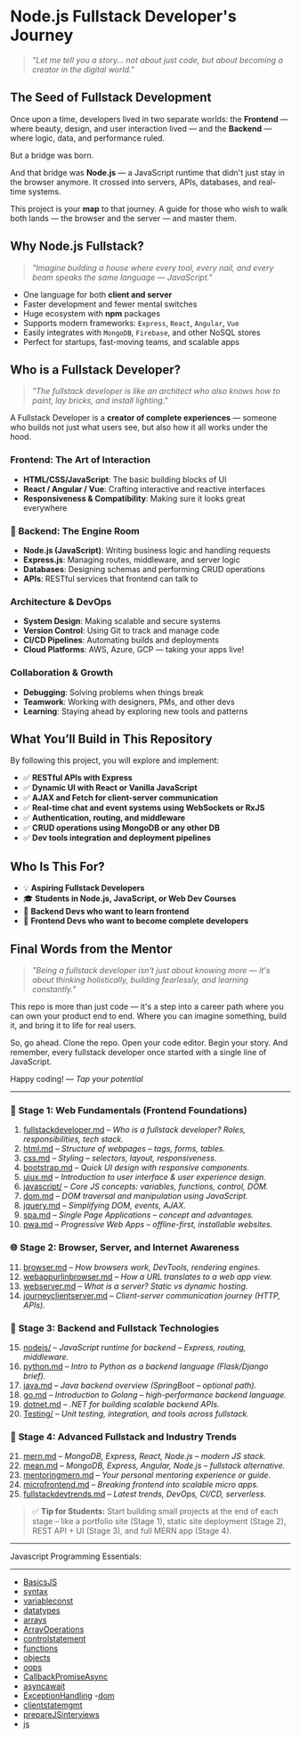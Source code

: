 # Node.js Fullstack Developer's Journey

> *"Let me tell you a story... not about just code, but about becoming a creator in the digital world."*

## The Seed of Fullstack Development

Once upon a time, developers lived in two separate worlds: the **Frontend** — where beauty, design, and user interaction lived — and the **Backend** — where logic, data, and performance ruled.

But a bridge was born.

And that bridge was **Node.js** — a JavaScript runtime that didn't just stay in the browser anymore. It crossed into servers, APIs, databases, and real-time systems.

This project is your **map** to that journey. A guide for those who wish to walk both lands — the browser and the server — and master them.

##  Why Node.js Fullstack?

> *"Imagine building a house where every tool, every nail, and every beam speaks the same language — JavaScript."*

- One language for both **client and server**
- Faster development and fewer mental switches
- Huge ecosystem with **npm** packages
- Supports modern frameworks: `Express`, `React`, `Angular`, `Vue`
- Easily integrates with `MongoDB`, `Firebase`, and other NoSQL stores
- Perfect for startups, fast-moving teams, and scalable apps

 
## Who is a Fullstack Developer?
> *"The fullstack developer is like an architect who also knows how to paint, lay bricks, and install lighting."*

A Fullstack Developer is a **creator of complete experiences** — someone who builds not just what users see, but also how it all works under the hood.

###  Frontend: The Art of Interaction
- **HTML/CSS/JavaScript**: The basic building blocks of UI
- **React / Angular / Vue**: Crafting interactive and reactive interfaces
- **Responsiveness & Compatibility**: Making sure it looks great everywhere

### 🔧 Backend: The Engine Room
- **Node.js (JavaScript)**: Writing business logic and handling requests
- **Express.js**: Managing routes, middleware, and server logic
- **Databases**: Designing schemas and performing CRUD operations
- **APIs**: RESTful services that frontend can talk to

###  Architecture & DevOps
- **System Design**: Making scalable and secure systems
- **Version Control**: Using Git to track and manage code
- **CI/CD Pipelines**: Automating builds and deployments
- **Cloud Platforms**: AWS, Azure, GCP — taking your apps live!

###  Collaboration & Growth
- **Debugging**: Solving problems when things break
- **Teamwork**: Working with designers, PMs, and other devs
- **Learning**: Staying ahead by exploring new tools and patterns

## What You’ll Build in This Repository

By following this project, you will explore and implement:

- ✅ **RESTful APIs with Express**
- ✅ **Dynamic UI with React or Vanilla JavaScript**
- ✅ **AJAX and Fetch for client-server communication**
- ✅ **Real-time chat and event systems using WebSockets or RxJS**
- ✅ **Authentication, routing, and middleware**
- ✅ **CRUD operations using MongoDB or any other DB**
- ✅ **Dev tools integration and deployment pipelines**

## Who Is This For?

- 💡 **Aspiring Fullstack Developers**
- 🎓 **Students in Node.js, JavaScript, or Web Dev Courses**
- 🧪 **Backend Devs who want to learn frontend**
- 🚀 **Frontend Devs who want to become complete developers**

## Final Words from the Mentor

> *"Being a fullstack developer isn't just about knowing more — it's about thinking holistically, building fearlessly, and learning constantly."*

This repo is more than just code — it's a step into a career path where you can own your product end to end. Where you can imagine something, build it, and bring it to life for real users.

So, go ahead. Clone the repo. Open your code editor. Begin your story. And remember, every fullstack developer once started with a single line of JavaScript.

Happy coding! 
— *Tap your potential*


<hr/>

 ### 🧱 **Stage 1: Web Fundamentals (Frontend Foundations)**

1. <a href="https://github.com/RaviTambade/TFLNodeJS/blob/main/notes/fullstackdeveloper.md">fullstackdeveloper.md</a> – *Who is a fullstack developer? Roles, responsibilities, tech stack.*
2. <a href="https://github.com/RaviTambade/TFLNodeJS/blob/main/notes/html.md">html.md</a> – *Structure of webpages – tags, forms, tables.*
3. <a href="https://github.com/RaviTambade/TFLNodeJS/blob/main/notes/css.md">css.md</a> – *Styling – selectors, layout, responsiveness.*
4. <a href="https://github.com/RaviTambade/TFLNodeJS/blob/main/notes/bootstrap.md">bootstrap.md</a> – *Quick UI design with responsive components.*
5. <a href="https://github.com/RaviTambade/TFLNodeJS/blob/main/notes/uiux.md">uiux.md</a> – *Introduction to user interface & user experience design.*
6. <a href="https://github.com/RaviTambade/TFLNodeJS/blob/main/notes/javascript/">javascript/</a> – *Core JS concepts: variables, functions, control, DOM.*
7. <a href="https://github.com/RaviTambade/TFLNodeJS/blob/main/notes/dom.md">dom.md</a> – *DOM traversal and manipulation using JavaScript.*
8. <a href="https://github.com/RaviTambade/TFLNodeJS/blob/main/notes/jquery.md">jquery.md</a> – *Simplifying DOM, events, AJAX.*
9. <a href="https://github.com/RaviTambade/TFLNodeJS/blob/main/notes/spa.md">spa.md</a> – *Single Page Applications – concept and advantages.*
10. <a href="https://github.com/RaviTambade/TFLNodeJS/blob/main/notes/pwa.md">pwa.md</a> – *Progressive Web Apps – offline-first, installable websites.*

 

### 🌐 **Stage 2: Browser, Server, and Internet Awareness**

11. <a href="https://github.com/RaviTambade/TFLNodeJS/blob/main/notes/browser.md">browser.md</a> – *How browsers work, DevTools, rendering engines.*
12. <a href="https://github.com/RaviTambade/TFLNodeJS/blob/main/notes/webappurlinbrowser.md">webappurlinbrowser.md</a> – *How a URL translates to a web app view.*
13. <a href="https://github.com/RaviTambade/TFLNodeJS/blob/main/notes/webserver.md">webserver.md</a> – *What is a server? Static vs dynamic hosting.*
14. <a href="https://github.com/RaviTambade/TFLNodeJS/blob/main/notes/journeyclientserver.md">journeyclientserver.md</a> – *Client-server communication journey (HTTP, APIs).*

 

### 🧰 **Stage 3: Backend and Fullstack Technologies**

15. <a href="https://github.com/RaviTambade/TFLNodeJS/blob/main/notes/nodejs/">nodejs/</a> – *JavaScript runtime for backend – Express, routing, middleware.*
16. <a href="https://github.com/RaviTambade/TFLNodeJS/blob/main/notes/python.md">python.md</a> – *Intro to Python as a backend language (Flask/Django brief).*
17. <a href="https://github.com/RaviTambade/TFLNodeJS/blob/main/notes/java.md">java.md</a> – *Java backend overview (SpringBoot – optional path).*
18. <a href="https://github.com/RaviTambade/TFLNodeJS/blob/main/notes/go.md">go.md</a> – *Introduction to Golang – high-performance backend language.*
19. <a href="https://github.com/RaviTambade/TFLNodeJS/blob/main/notes/dotnet.md">dotnet.md</a> – *.NET for building scalable backend APIs.*
20. <a href="https://github.com/RaviTambade/TFLNodeJS/blob/main/notes/Testing/">Testing/</a> – *Unit testing, integration, and tools across fullstack.*

 

### 🧠 **Stage 4: Advanced Fullstack and Industry Trends**

21. <a href="https://github.com/RaviTambade/TFLNodeJS/blob/main/notes/mern.md">mern.md</a> – *MongoDB, Express, React, Node.js – modern JS stack.*
22. <a href="https://github.com/RaviTambade/TFLNodeJS/blob/main/notes/mean.md">mean.md</a> – *MongoDB, Express, Angular, Node.js – fullstack alternative.*
23. <a href="https://github.com/RaviTambade/TFLNodeJS/blob/main/notes/mentoringmern.md">mentoringmern.md</a> – *Your personal mentoring experience or guide.*
24. <a href="https://github.com/RaviTambade/TFLNodeJS/blob/main/notes/microfrontend.md">microfrontend.md</a> – *Breaking frontend into scalable micro apps.*
25. <a href="https://github.com/RaviTambade/TFLNodeJS/blob/main/notes/fullstackdevtrends.md">fullstackdevtrends.md</a> – *Latest trends, DevOps, CI/CD, serverless.*

 

> ✅ **Tip for Students:**
> Start building small projects at the end of each stage – like a portfolio site (Stage 1), static site deployment (Stage 2), REST API + UI (Stage 3), and full MERN app (Stage 4).

 

 

<hr/>

Javascript Programming Essentials:
<hr/>

- <a href="https://github.com/RaviTambade/TFLNodeJS/blob/main/notes/javascript/BasicsJS.md">BasicsJS</a> <!-- Start here for basic introduction to JavaScript. -->
- <a href="https://github.com/RaviTambade/TFLNodeJS/blob/main/notes/javascript/syntax.md">syntax</a> <!-- Covers JavaScript syntax rules and structure. -->
- <a href="https://github.com/RaviTambade/TFLNodeJS/blob/main/notes/javascript/variableconst.md">variableconst</a> <!-- Let, const, var – important for understanding scoping and declaration. -->
- <a href="https://github.com/RaviTambade/TFLNodeJS/blob/main/notes/javascript/datatypes.md">datatypes</a> <!-- Covers primitive and reference types. -->
- <a href="https://github.com/RaviTambade/TFLNodeJS/blob/main/notes/javascript/arrays.md">arrays</a> <!-- Essential collection type – needed for most real-world JS coding. -->
- <a href="https://github.com/RaviTambade/TFLNodeJS/blob/main/notes/javascript/ArrayOperations.md">ArrayOperations</a> <!-- Covers advanced array methods like map, filter, reduce. -->
- <a href="https://github.com/RaviTambade/TFLNodeJS/blob/main/notes/javascript/controlstatement.md">controlstatement</a> <!-- If-else, switch, loops – basic flow control. -->
- <a href="https://github.com/RaviTambade/TFLNodeJS/blob/main/notes/javascript/functions.md">functions</a> <!-- Function declarations, expressions, arrow functions. -->
- <a href="https://github.com/RaviTambade/TFLNodeJS/blob/main/notes/javascript/objects.md">objects</a> <!-- Learn how data is structured using key-value pairs. -->
- <a href="https://github.com/RaviTambade/TFLNodeJS/blob/main/notes/javascript/oops.md">oops</a> <!-- Encapsulation, inheritance, classes – OOP with JS. -->
- <a href="https://github.com/RaviTambade/TFLNodeJS/blob/main/notes/javascript/CallbackPromiseAsync.md">CallbackPromiseAsync</a> <!-- Important for understanding async flow – Callbacks, Promises. -->
- <a href="https://github.com/RaviTambade/TFLNodeJS/blob/main/notes/javascript/asyncawait.md">asyncawait</a> <!-- Modern async handling using async/await. -->
- <a href="https://github.com/RaviTambade/TFLNodeJS/blob/main/notes/javascript/ExceptionHandling.md">ExceptionHandling</a> <!-- Try-catch-finally, custom errors – for robust code. -->
-<a href="https://github.com/RaviTambade/TFLNodeJS/blob/main/notes/javascript/dom.md">dom</a> <!-- Manipulating the Document Object Model – must for web development. -->
- <a href="https://github.com/RaviTambade/TFLNodeJS/blob/main/notes/javascript/clientstatemgmt.md">clientstatemgmt</a> <!-- Managing data in frontend apps – sessionStorage, localStorage, cookies. -->
- <a href="https://github.com/RaviTambade/TFLNodeJS/blob/main/notes/javascript/prepareJSinterviews.md">prepareJSinterviews</a> <!-- Revise, practice, and crack JavaScript interviews. -->
- <a href="https://github.com/RaviTambade/TFLNodeJS/blob/main/notes/javascript/js.md">js</a> <!-- General JS notes or summary file (keep it last for reference). -->
